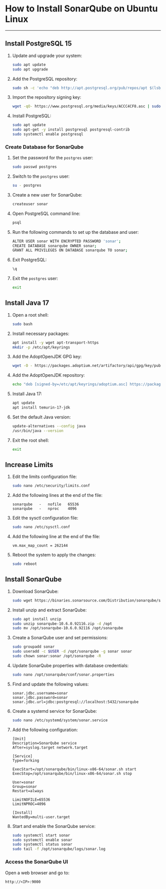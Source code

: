 # How to Install SonarQube on Ubuntu Linux

---

## Install PostgreSQL 15

1. Update and upgrade your system:
    ```bash
    sudo apt update
    sudo apt upgrade
    ```

2. Add the PostgreSQL repository:
    ```bash
    sudo sh -c 'echo "deb http://apt.postgresql.org/pub/repos/apt $(lsb_release -cs)-pgdg main" > /etc/apt/sources.list.d/pgdg.list'
    ```

3. Import the repository signing key:
    ```bash
    wget -qO- https://www.postgresql.org/media/keys/ACCC4CF8.asc | sudo tee /etc/apt/trusted.gpg.d/pgdg.asc &>/dev/null
    ```

4. Install PostgreSQL:
    ```bash
    sudo apt update
    sudo apt-get -y install postgresql postgresql-contrib
    sudo systemctl enable postgresql
    ```

### Create Database for SonarQube

1. Set the password for the `postgres` user:
    ```bash
    sudo passwd postgres
    ```

2. Switch to the `postgres` user:
    ```bash
    su - postgres
    ```

3. Create a new user for SonarQube:
    ```bash
    createuser sonar
    ```

4. Open PostgreSQL command line:
    ```bash
    psql 
    ```

5. Run the following commands to set up the database and user:
    ```bash
    ALTER USER sonar WITH ENCRYPTED PASSWORD 'sonar';
    CREATE DATABASE sonarqube OWNER sonar;
    GRANT ALL PRIVILEGES ON DATABASE sonarqube TO sonar;
    ```

6. Exit PostgreSQL:
    ```bash
    \q
    ```

7. Exit the `postgres` user:
    ```bash
    exit
    ```


## Install Java 17

1. Open a root shell:
    ```bash
    sudo bash
    ```

2. Install necessary packages:
    ```bash
    apt install -y wget apt-transport-https
    mkdir -p /etc/apt/keyrings
    ```

3. Add the AdoptOpenJDK GPG key:
    ```bash
    wget -O - https://packages.adoptium.net/artifactory/api/gpg/key/public | tee /etc/apt/keyrings/adoptium.asc
    ```

4. Add the AdoptOpenJDK repository:
    ```bash
    echo "deb [signed-by=/etc/apt/keyrings/adoptium.asc] https://packages.adoptium.net/artifactory/deb $(awk -F= '/^VERSION_CODENAME/{print$2}' /etc/os-release) main" | tee /etc/apt/sources.list.d/adoptium.list
    ```

5. Install Java 17:
    ```bash
    apt update
    apt install temurin-17-jdk
    ```

6. Set the default Java version:
    ```bash
    update-alternatives --config java
    /usr/bin/java --version
    ```

7. Exit the root shell:
    ```bash
    exit
    ```

## Increase Limits

1. Edit the limits configuration file:
    ```bash
    sudo nano /etc/security/limits.conf
    ```

2. Add the following lines at the end of the file:
    ```
    sonarqube   -   nofile   65536
    sonarqube   -   nproc    4096
    ```

3. Edit the sysctl configuration file:
    ```bash
    sudo nano /etc/sysctl.conf
    ```

4. Add the following line at the end of the file:
    ```
    vm.max_map_count = 262144
    ```

5. Reboot the system to apply the changes:
    ```bash
    sudo reboot
    ```

## Install SonarQube

1. Download SonarQube:
    ```bash
    sudo wget https://binaries.sonarsource.com/Distribution/sonarqube/sonarqube-10.6.0.92116.zip
    ```

2. Install unzip and extract SonarQube:
    ```bash
    sudo apt install unzip
    sudo unzip sonarqube-10.6.0.92116.zip -d /opt
    sudo mv /opt/sonarqube-10.6.0.92116 /opt/sonarqube
    ```

3. Create a SonarQube user and set permissions:
    ```bash
    sudo groupadd sonar
    sudo useradd -c $USER -d /opt/sonarqube -g sonar sonar
    sudo chown sonar:sonar /opt/sonarqube -R
    ```

4. Update SonarQube properties with database credentials:
    ```bash
    sudo nano /opt/sonarqube/conf/sonar.properties
    ```

5. Find and update the following values:
    ```
    sonar.jdbc.username=sonar
    sonar.jdbc.password=sonar
    sonar.jdbc.url=jdbc:postgresql://localhost:5432/sonarqube
    ```

6. Create a systemd service for SonarQube:
    ```bash
    sudo nano /etc/systemd/system/sonar.service
    ```

7. Add the following configuration:
    ```
    [Unit]
    Description=SonarQube service
    After=syslog.target network.target

    [Service]
    Type=forking

    ExecStart=/opt/sonarqube/bin/linux-x86-64/sonar.sh start
    ExecStop=/opt/sonarqube/bin/linux-x86-64/sonar.sh stop

    User=sonar
    Group=sonar
    Restart=always

    LimitNOFILE=65536
    LimitNPROC=4096

    [Install]
    WantedBy=multi-user.target
    ```

8. Start and enable the SonarQube service:
    ```bash
    sudo systemctl start sonar
    sudo systemctl enable sonar
    sudo systemctl status sonar
    sudo tail -f /opt/sonarqube/logs/sonar.log
    ```

### Access the SonarQube UI

Open a web browser and go to:
```
http://<IP>:9000
```